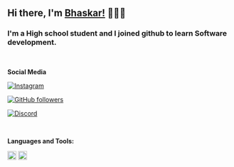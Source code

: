 ## Hi there, I'm [Bhaskar!](https://github.com/VeNoM-hubs) 👋😂👀

### I'm a High school student and I joined github to learn Software development.
<br>

**Social Media**

[![Instagram](https://img.shields.io/static/v1?label=INSTAGRAM&message=FOLLOW&color=E1306C&style=for-the-badge&logo=instagram)](https://www.instagram.com/bhaskar_365/)

[![GitHub followers](https://img.shields.io/github/followers/VeNoM-hubs.svg?style=for-the-badge&label=Follow&maxAge=2592000?label=FOLLWERS&logo=github)](https://github.com/VeNoM-hubs?tab=followers)

[![Discord](https://img.shields.io/static/v1?label=Discord&message=Chat&color=7289da&style=for-the-badge&logo=discord)]()

<br />

**Languages and Tools:**  

<code><img height="20" src="https://raw.githubusercontent.com/VeNoM-hubs/VeNoM-hubs/blob/master/assets/python.png"></code>   <code><img height="20" src="https://raw.githubusercontent.com/VeNoM-hubs/VeNoM-hubs/blob/master/assets/arduino.svg"></code>

